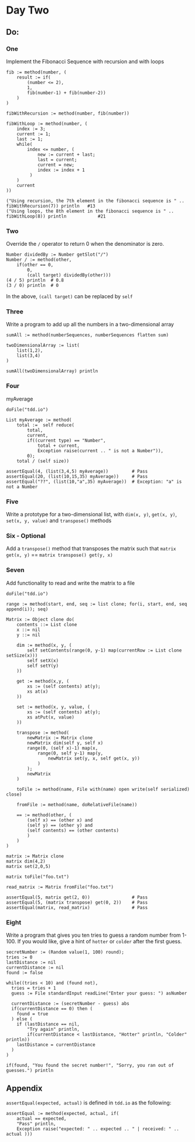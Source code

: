 # Day Two

## Do:

### One 
Implement the Fibonacci Sequence with recursion and with loops
```Io
fib := method(number, (
    result := if(
        (number <= 2),
        1,
        fib(number-1) + fib(number-2))
    )
)

fibWithRecursion := method(number, fib(number))

fibWithLoop := method(number, (
    index := 3;
    current := 1;
    last := 1;
    while(
        index <= number, (
            new := current + last;
            last = current;
            current = new;
            index := index + 1
         )
    )
    current
))

("Using recursion, the 7th element in the fibonacci sequence is " .. fibWithRecursion(7)) println   #13
("Using loops, the 8th element in the fibonacci sequence is " .. fibWithLoop(8)) println            #21

```

### Two
Override the `/` operator to return 0 when the denominator is zero.
```Io
Number dividedBy := Number getSlot("/")
Number / := method(other,
    if(other == 0,
        0,
        (call target) dividedBy(other)))
(4 / 5) println  # 0.8
(3 / 0) println  # 0
```
In the above, `(call target)` can be replaced by `self`

### Three
Write a program to add up all the numbers in a two-dimensional array
```Io
sumAll := method(numberSequences, numberSequences flatten sum)

twoDimensionalArray := list(
    list(1,2),
    list(3,4)
)

sumAll(twoDimensionalArray) println
```

### Four
myAverage
```Io
doFile("tdd.io")

List myAverage := method(
    total :=  self reduce(
        total, 
        current, 
        if((current type) == "Number", 
            total + current, 
            Exception raise(current .. " is not a Number")), 
        0);
    total / (self size))

assertEqual(4, (list(3,4,5) myAverage))         # Pass
assertEqual(20, (list(10,15,35) myAverage))     # Pass
assertEqual("??", (list(10,"a",35) myAverage))  # Exception: "a" is not a Number
```

### Five

Write a prototype for a two-dimensional list, with `dim(x, y)`, `get(x, y)`, `set(x, y, value)` and `transpose()` methods

### Six - Optional

Add a `transpose()` method that transposes the matrix such that `matrix get(x, y)` == `matrix transpose() get(y, x)`

### Seven

Add functionality to read and write the matrix to a file  

```Io
doFile("tdd.io")

range := method(start, end, seq := list clone; for(i, start, end, seq append(i)); seq)

Matrix := Object clone do(
    contents ::= List clone
    x ::= nil
    y ::= nil

    dim := method(x, y, (
        self setContents(range(0, y-1) map(currentRow := List clone setSize(x)))
        self setX(x)
        self setY(y)
    ))

    get := method(x,y, (
        xs := (self contents) at(y);
        xs at(x)
    ))

    set := method(x, y, value, (
        xs := (self contents) at(y);
        xs atPut(x, value)
    ))

    transpose := method(
        newMatrix := Matrix clone
        newMatrix dim(self y, self x)
        range(0, (self x)-1) map(x,
            range(0, self y-1) map(y,
                newMatrix set(y, x, self get(x, y))
            )
        );
        newMatrix
    )

    toFile := method(name, File with(name) open write(self serialized) close)

    fromFile := method(name, doRelativeFile(name))

    == := method(other, (
        (self x) == (other x) and
        (self y) == (other y) and
        (self contents) == (other contents)
        )
    )
)

matrix := Matrix clone
matrix dim(4,2)
matrix set(2,0,5)

matrix toFile("foo.txt")

read_matrix := Matrix fromFile("foo.txt")

assertEqual(5, matrix get(2, 0))                # Pass
assertEqual(5, (matrix transpose) get(0, 2))    # Pass
assertEqual(matrix, read_matrix)                # Pass
```

### Eight
Write a program that gives you ten tries to guess a random number from 1-100. If you would like, give a hint 
of `hotter` or `colder` after the first guess.

```Io
secretNumber := (Random value(1, 100) round);
tries := 0
lastDistance := nil
currentDistance := nil
found := false

while((tries < 10) and (found not),
  tries = tries + 1
  guess := File standardInput readLine("Enter your guess: ") asNumber

  currentDistance := (secretNumber - guess) abs
  if(currentDistance == 0) then (
    found = true
  ) else (
    if (lastDistance == nil,
        "Try again" println,
        if(currentDistance < lastDistance, "Hotter" println, "Colder" println))
    lastDistance = currentDistance
  )
)

if(found, "You found the secret number!", "Sorry, you ran out of guesses.") println
```


## Appendix
`assertEqual(expected, actual)` is defined in `tdd.io` as the following:
```Io
assertEqual := method(expected, actual, if(
    actual == expected,
    "Pass" println,
    Exception raise("expected: " .. expected .. " | received: " .. actual )))
``` 